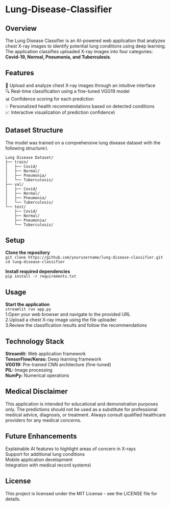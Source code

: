 # Lung-Disease-Classifier
## Overview
The Lung Disease Classifier is an AI-powered web application that analyzes chest X-ray images to identify potential lung conditions using deep learning. The application classifies uploaded X-ray images into four categories:\
**Covid-19, Normal, Pneumonia, and Tuberculosis**.

## Features
🩻 Upload and analyze chest X-ray images through an intuitive interface\
🔍 Real-time classification using a fine-tuned VGG19 model\
📊 Confidence scoring for each prediction\
💡 Personalized health recommendations based on detected conditions\
📈 Interactive visualization of prediction confidence\

## Dataset Structure
The model was trained on a comprehensive lung disease dataset with the following structure:\
```
Lung Disease Dataset/
├── train/
│   ├── Covid/
│   ├── Normal/
│   ├── Pneumonia/
│   └── Tuberculosis/
├── val/
│   ├── Covid/
│   ├── Normal/
│   ├── Pneumonia/
│   └── Tuberculosis/
└── test/
    ├── Covid/
    ├── Normal/
    ├── Pneumonia/
    └── Tuberculosis/
```
## Setup
**Clone the repository**\
```git clone https://github.com/yourusername/lung-disease-classifier.git```\
```cd lung-disease-classifier```

**Install required dependencies**\
```pip install -r requirements.txt```
## Usage
**Start the application**\
```streamlit run app.py```\
1.Open your web browser and navigate to the provided URL\
2.Upload a chest X-ray image using the file uploader\
3.Review the classification results and follow the recommendations
## Technology Stack
**Streamlit:** Web application framework\
**TensorFlow/Keras:** Deep learning framework\
**VGG19:** Pre-trained CNN architecture (fine-tuned)\
**PIL:** Image processing\
**NumPy:** Numerical operations
## Medical Disclaimer
This application is intended for educational and demonstration purposes only. The predictions should not be used as a substitute for professional medical advice, diagnosis, or treatment. Always consult qualified healthcare providers for any medical concerns.

## Future Enhancements
Explainable AI features to highlight areas of concern in X-rays\
Support for additional lung conditions\
Mobile application development\
Integration with medical record systems\
## License
This project is licensed under the MIT License - see the LICENSE file for details.
